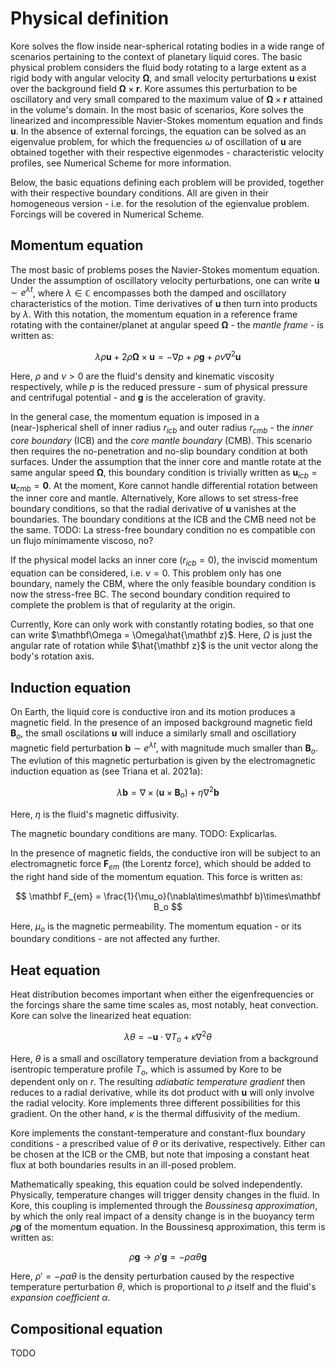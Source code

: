 # Physical definition

Kore solves the flow inside near-spherical rotating bodies in a wide range of scenarios pertaining to the context of planetary liquid cores. The basic physical problem considers the fluid body rotating to a large extent as a rigid body with angular velocity $\mathbf\Omega$, and small velocity perturbations $\mathbf u$ exist over the background field $\mathbf\Omega\times\mathbf r$. Kore assumes this perturbation to be oscillatory and very small compared to the maximum value of $\mathbf\Omega\times\mathbf r$ attained in the volume's domain. In the most basic of scenarios, Kore solves the linearized and incompressible Navier-Stokes momentum equation and finds $\mathbf u$. In the absence of external forcings, the equation can be solved as an eigenvalue problem, for which the frequencies $\omega$ of oscillation of $\mathbf u$ are obtained together with their respective eigenmodes - characteristic velocity profiles, see Numerical Scheme for more information.

Below, the basic equations defining each problem will be provided, together with their respective boundary conditions. All are given in their homogeneous version - i.e. for the resolution of the egienvalue problem. Forcings will be covered in Numerical Scheme.

## Momentum equation

The most basic of problems poses the Navier-Stokes momentum equation. Under the assumption of oscillatory velocity perturbations, one can write $\mathbf u \sim e^{\lambda t}$, where $\lambda\in\mathbb C$ encompasses both the damped and oscillatory characteristics of the motion. Time derivatives of $\mathbf u$ then turn into products by $\lambda$. With this notation, the momentum equation in a reference frame rotating with the container/planet at angular speed $\mathbf\Omega$ - the *mantle frame* - is written as:

$$
\lambda\rho\mathbf u + 2\rho\mathbf\Omega\times\mathbf u = -\nabla p + \rho\mathbf g + \rho\nu\nabla^2\mathbf u
$$

Here, $\rho$ and $\nu > 0$ are the fluid's density and kinematic viscosity respectively, while $p$ is the reduced pressure - sum of physical pressure and centrifugal potential - and $\mathbf g$ is the acceleration of gravity.

In the general case, the momentum equation is imposed in a (near-)spherical shell of inner radius $r_{icb}$ and outer radius $r_{cmb}$ - the *inner core boundary* (ICB) and the *core mantle boundary* (CMB). This scenario then requires the no-penetration and no-slip boundary condition at both surfaces. Under the assumption that the inner core and mantle rotate at the same angular speed $\mathbf\Omega$, this boundary condition is trivially written as $\mathbf u_{icb} = \mathbf u_{cmb} = \mathbf 0$. At the moment, Kore cannot handle differential rotation between the inner core and mantle. Alternatively, Kore allows to set stress-free boundary conditions, so that the radial derivative of $\mathbf u$ vanishes at the boundaries. The boundary conditions at the ICB and the CMB need not be the same. TODO: La stress-free boundary condition no es compatible con un flujo mínimamente viscoso, no?

If the physical model lacks an inner core ($r_{icb} = 0$), the inviscid momentum equation can be considered, i.e. $\nu = 0$. This problem only has one boundary, namely the CBM, where the only feasible boundary condition is now the stress-free BC. The second boundary condition required to complete the problem is that of regularity at the origin.

Currently, Kore can only work with constantly rotating bodies, so that one can write $\mathbf\Omega = \Omega\hat{\mathbf z}$. Here, $\Omega$ is just the angular rate of rotation while $\hat{\mathbf z}$ is the unit vector along the body's rotation axis.

## Induction equation

On Earth, the liquid core is conductive iron and its motion produces a magnetic field. In the presence of an imposed background magnetic field $\mathbf B_o$, the small oscilations $\mathbf u$ will induce a similarly small and oscillatiory magnetic field perturbation $\mathbf b \sim e^{\lambda t}$, with magnitude much smaller than $\mathbf B_o$. The evlution of this magnetic perturbation is given by the electromagnetic induction equation as (see Triana et al. 2021a):

$$
\lambda\mathbf b = \nabla\times(\mathbf u\times\mathbf B_o) + \eta\nabla^2\mathbf b
$$

Here, $\eta$ is the fluid's magnetic diffusivity.

The magnetic boundary conditions are many. TODO: Explicarlas.

In the presence of magnetic fields, the conductive iron will be subject to an electromagnetic force $\mathbf F_{em}$ (the Lorentz force), which should be added to the right hand side of the momentum equation. This force is written as:

$$
\mathbf F_{em} = \frac{1}{\mu_o}(\nabla\times\mathbf b)\times\mathbf B_o
$$

Here, $\mu_o$ is the magnetic permeability. The momentum equation - or its boundary conditions - are not affected any further.

## Heat equation

Heat distribution becomes important when either the eigenfrequencies or the forcings share the same time scales as, most notably, heat convection. Kore can solve the linearized heat equation:

$$
\lambda\theta = -\mathbf u \cdot \nabla T_o + \kappa\nabla^2\theta
$$

Here, $\theta$ is a small and oscillatory temperature deviation from a background isentropic temperature profile $T_o$, which is assumed by Kore to be dependent only on $r$. The resulting *adiabatic temperature gradient* then reduces to a radial derivative, while its dot product with $\mathbf u$ will only involve the radial velocity. Kore implements three different possibilities for this gradient. On the other hand, $\kappa$ is the thermal diffusivity of the medium.

Kore implements the constant-temperature and constant-flux boundary conditions - a prescribed value of $\theta$ or its derivative, respectively. Either can be chosen at the ICB or the CMB, but note that imposing a constant heat flux at both boundaries results in an ill-posed problem.

Mathematically speaking, this equation could be solved independently. Physically, temperature changes will trigger density changes in the fluid. In Kore, this coupling is implemented through the *Boussinesq approximation*, by which the only real impact of a density change is in the buoyancy term $\rho\mathbf g$ of the momentum equation. In the Boussinesq approximation, this term is written as:

$$
\rho\mathbf g \longrightarrow \rho'\mathbf g = -\rho\alpha\theta\mathbf g
$$

Here, $\rho' = -\rho\alpha\theta$ is the density perturbation caused by the respective temperature perturbation $\theta$, which is proportional to $\rho$ itself and the fluid's *expansion coefficient* $\alpha$.

## Compositional equation

TODO
